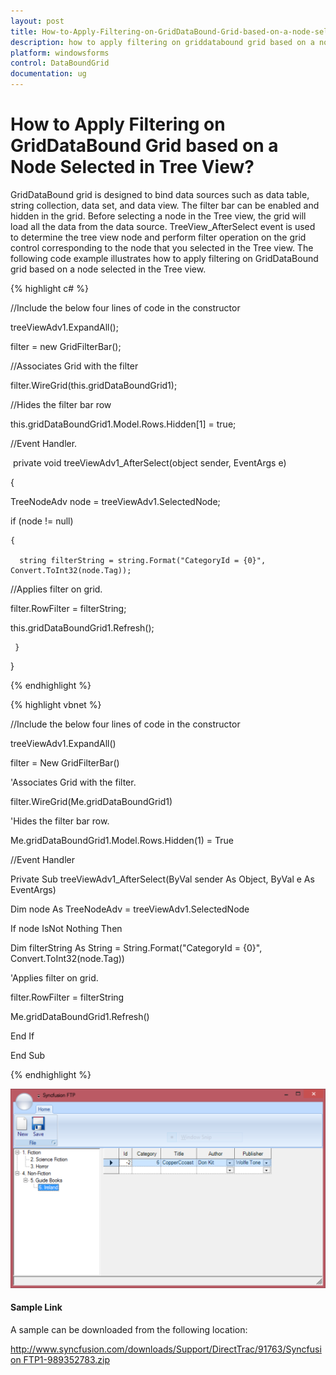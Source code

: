 ```yaml
---
layout: post
title: How-to-Apply-Filtering-on-GridDataBound-Grid-based-on-a-node-selected-in-tree-view | Windows Forms | Syncfusion
description: how to apply filtering on griddatabound grid based on a node selected in tree view
platform: windowsforms
control: DataBoundGrid
documentation: ug
---
```


# How to Apply Filtering on GridDataBound Grid based on a Node Selected in Tree View?

GridDataBound grid is designed to bind data sources such as data table, string collection, data set, and data view. The filter bar can be enabled and hidden in the grid. Before selecting a node in the Tree view, the grid will load all the data from the data source. TreeView_AfterSelect event is used to determine the tree view node and perform filter operation on the grid control corresponding to the node that you selected in the Tree view. The following code example illustrates how to apply filtering on GridDataBound grid based on a node selected in the Tree view.

{% highlight c# %}



//Include the below four lines of code in the constructor



 treeViewAdv1.ExpandAll();

 filter = new GridFilterBar();

//Associates Grid with the filter            

 filter.WireGrid(this.gridDataBoundGrid1);   

//Hides the filter bar row

 this.gridDataBoundGrid1.Model.Rows.Hidden[1] = true;  



//Event Handler.



 private void treeViewAdv1_AfterSelect(object sender, EventArgs e)

 {

   TreeNodeAdv node = treeViewAdv1.SelectedNode;

   if (node != null)

    {

      string filterString = string.Format("CategoryId = {0}",          Convert.ToInt32(node.Tag));



//Applies filter on grid.



filter.RowFilter = filterString;      

this.gridDataBoundGrid1.Refresh();

     }

  }


{% endhighlight %}


{% highlight vbnet %}



//Include the below four lines of code in the constructor



treeViewAdv1.ExpandAll()

filter = New GridFilterBar()

'Associates Grid with the filter.            

filter.WireGrid(Me.gridDataBoundGrid1)

'Hides the filter bar row.

Me.gridDataBoundGrid1.Model.Rows.Hidden(1) = True



//Event Handler



Private Sub treeViewAdv1_AfterSelect(ByVal sender As Object, ByVal e As EventArgs)

   Dim node As TreeNodeAdv = treeViewAdv1.SelectedNode

   If node IsNot Nothing Then

Dim filterString As String = String.Format("CategoryId = {0}", Convert.ToInt32(node.Tag))



'Applies filter on grid.



filter.RowFilter = filterString

Me.gridDataBoundGrid1.Refresh()

   End If

End Sub

{% endhighlight %}



![](How-to-Apply-Filtering-on-GridDataBound-Grid-based_images/How-to-Apply-Filtering-on-GridDataBound-Grid-based_img1.png)



#### Sample Link

A sample can be downloaded from the following location:

[http://www.syncfusion.com/downloads/Support/DirectTrac/91763/Syncfusion FTP1-989352783.zip](http://www.syncfusion.com/downloads/Support/DirectTrac/91763/Syncfusion%20FTP1-989352783.zip)

